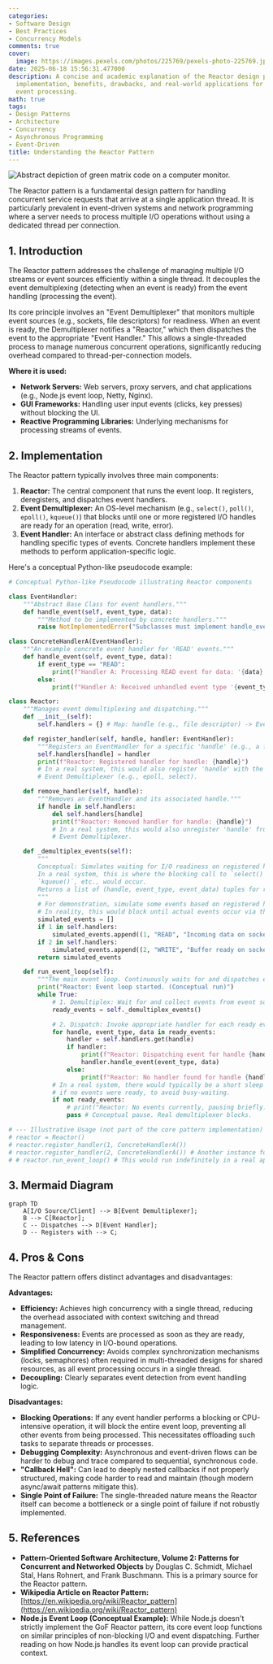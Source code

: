 ```yaml
---
categories:
- Software Design
- Best Practices
- Concurrency Models
comments: true
cover:
  image: https://images.pexels.com/photos/225769/pexels-photo-225769.jpeg?auto=compress&cs=tinysrgb&h=650&w=940
date: 2025-06-18 15:56:31.477000
description: A concise and academic explanation of the Reactor design pattern, its
  implementation, benefits, drawbacks, and real-world applications for asynchronous
  event processing.
math: true
tags:
- Design Patterns
- Architecture
- Concurrency
- Asynchronous Programming
- Event-Driven
title: Understanding the Reactor Pattern
---
```


![Abstract depiction of green matrix code on a computer monitor.](https://images.pexels.com/photos/225769/pexels-photo-225769.jpeg?auto=compress&cs=tinysrgb&h=650&w=940 "Abstract depiction of green matrix code on a computer monitor.")


The Reactor pattern is a fundamental design pattern for handling concurrent service requests that arrive at a single application thread. It is particularly prevalent in event-driven systems and network programming where a server needs to process multiple I/O operations without using a dedicated thread per connection.

## 1. Introduction

The Reactor pattern addresses the challenge of managing multiple I/O streams or event sources efficiently within a single thread. It decouples the event demultiplexing (detecting when an event is ready) from the event handling (processing the event).

Its core principle involves an "Event Demultiplexer" that monitors multiple event sources (e.g., sockets, file descriptors) for readiness. When an event is ready, the Demultiplexer notifies a "Reactor," which then dispatches the event to the appropriate "Event Handler." This allows a single-threaded process to manage numerous concurrent operations, significantly reducing overhead compared to thread-per-connection models.

**Where it is used:**
*   **Network Servers:** Web servers, proxy servers, and chat applications (e.g., Node.js event loop, Netty, Nginx).
*   **GUI Frameworks:** Handling user input events (clicks, key presses) without blocking the UI.
*   **Reactive Programming Libraries:** Underlying mechanisms for processing streams of events.

## 2. Implementation

The Reactor pattern typically involves three main components:

1.  **Reactor:** The central component that runs the event loop. It registers, deregisters, and dispatches event handlers.
2.  **Event Demultiplexer:** An OS-level mechanism (e.g., `select()`, `poll()`, `epoll()`, `kqueue()`) that blocks until one or more registered I/O handles are ready for an operation (read, write, error).
3.  **Event Handler:** An interface or abstract class defining methods for handling specific types of events. Concrete handlers implement these methods to perform application-specific logic.

Here's a conceptual Python-like pseudocode example:

```python
# Conceptual Python-like Pseudocode illustrating Reactor components

class EventHandler:
    """Abstract Base Class for event handlers."""
    def handle_event(self, event_type, data):
        """Method to be implemented by concrete handlers."""
        raise NotImplementedError("Subclasses must implement handle_event")

class ConcreteHandlerA(EventHandler):
    """An example concrete event handler for 'READ' events."""
    def handle_event(self, event_type, data):
        if event_type == "READ":
            print(f"Handler A: Processing READ event for data: '{data}'")
        else:
            print(f"Handler A: Received unhandled event type '{event_type}'")

class Reactor:
    """Manages event demultiplexing and dispatching."""
    def __init__(self):
        self.handlers = {} # Map: handle (e.g., file descriptor) -> EventHandler

    def register_handler(self, handle, handler: EventHandler):
        """Registers an EventHandler for a specific 'handle' (e.g., a file descriptor or socket)."""
        self.handlers[handle] = handler
        print(f"Reactor: Registered handler for handle: {handle}")
        # In a real system, this would also register 'handle' with the underlying
        # Event Demultiplexer (e.g., epoll, select).

    def remove_handler(self, handle):
        """Removes an EventHandler and its associated handle."""
        if handle in self.handlers:
            del self.handlers[handle]
            print(f"Reactor: Removed handler for handle: {handle}")
            # In a real system, this would also unregister 'handle' from the
            # Event Demultiplexer.

    def _demultiplex_events(self):
        """
        Conceptual: Simulates waiting for I/O readiness on registered handles.
        In a real system, this is where the blocking call to `select()`, `epoll()`,
        `kqueue()`, etc., would occur.
        Returns a list of (handle, event_type, event_data) tuples for ready events.
        """
        # For demonstration, simulate some events based on registered handlers.
        # In reality, this would block until actual events occur via the OS.
        simulated_events = []
        if 1 in self.handlers:
            simulated_events.append((1, "READ", "Incoming data on socket 1"))
        if 2 in self.handlers:
            simulated_events.append((2, "WRITE", "Buffer ready on socket 2"))
        return simulated_events

    def run_event_loop(self):
        """The main event loop. Continuously waits for and dispatches events."""
        print("Reactor: Event loop started. (Conceptual run)")
        while True:
            # 1. Demultiplex: Wait for and collect events from event sources
            ready_events = self._demultiplex_events()

            # 2. Dispatch: Invoke appropriate handler for each ready event
            for handle, event_type, data in ready_events:
                handler = self.handlers.get(handle)
                if handler:
                    print(f"Reactor: Dispatching event for handle {handle} ({event_type})")
                    handler.handle_event(event_type, data)
                else:
                    print(f"Reactor: No handler found for handle {handle}. Event discarded.")
            # In a real system, there would typically be a short sleep or another blocking call here
            # if no events were ready, to avoid busy-waiting.
            if not ready_events:
                # print("Reactor: No events currently, pausing briefly...")
                pass # Conceptual pause. Real demultiplexer blocks.

# --- Illustrative Usage (not part of the core pattern implementation) ---
# reactor = Reactor()
# reactor.register_handler(1, ConcreteHandlerA())
# reactor.register_handler(2, ConcreteHandlerA()) # Another instance for another handle
# # reactor.run_event_loop() # This would run indefinitely in a real app
```

## 3. Mermaid Diagram

```mermaid
graph TD
    A[I/O Source/Client] --> B[Event Demultiplexer];
    B --> C[Reactor];
    C -- Dispatches --> D[Event Handler];
    D -- Registers with --> C;
```

## 4. Pros & Cons

The Reactor pattern offers distinct advantages and disadvantages:

**Advantages:**
*   **Efficiency:** Achieves high concurrency with a single thread, reducing the overhead associated with context switching and thread management.
*   **Responsiveness:** Events are processed as soon as they are ready, leading to low latency in I/O-bound operations.
*   **Simplified Concurrency:** Avoids complex synchronization mechanisms (locks, semaphores) often required in multi-threaded designs for shared resources, as all event processing occurs in a single thread.
*   **Decoupling:** Clearly separates event detection from event handling logic.

**Disadvantages:**
*   **Blocking Operations:** If any event handler performs a blocking or CPU-intensive operation, it will block the entire event loop, preventing all other events from being processed. This necessitates offloading such tasks to separate threads or processes.
*   **Debugging Complexity:** Asynchronous and event-driven flows can be harder to debug and trace compared to sequential, synchronous code.
*   **"Callback Hell":** Can lead to deeply nested callbacks if not properly structured, making code harder to read and maintain (though modern async/await patterns mitigate this).
*   **Single Point of Failure:** The single-threaded nature means the Reactor itself can become a bottleneck or a single point of failure if not robustly implemented.

## 5. References

*   **Pattern-Oriented Software Architecture, Volume 2: Patterns for Concurrent and Networked Objects** by Douglas C. Schmidt, Michael Stal, Hans Rohnert, and Frank Buschmann. This is a primary source for the Reactor pattern.
*   **Wikipedia Article on Reactor Pattern:** [https://en.wikipedia.org/wiki/Reactor_pattern](https://en.wikipedia.org/wiki/Reactor_pattern)
*   **Node.js Event Loop (Conceptual Example):** While Node.js doesn't strictly implement the GoF Reactor pattern, its core event loop functions on similar principles of non-blocking I/O and event dispatching. Further reading on how Node.js handles its event loop can provide practical context.